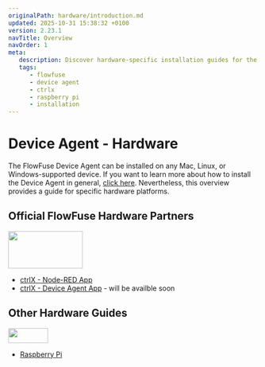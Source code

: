 ```yaml
---
originalPath: hardware/introduction.md
updated: 2025-10-31 15:38:32 +0100
version: 2.23.1
navTitle: Overview
navOrder: 1
meta:
   description: Discover hardware-specific installation guides for the FlowFuse Device Agent on supported platforms like Bosch Rexroth's ctrlX and Raspberry Pi.
   tags:
      - flowfuse
      - device agent
      - ctrlx
      - raspberry pi
      - installation
---
```


# Device Agent - Hardware

The FlowFuse Device Agent can be installed on any Mac, Linux, or Windows-supported device. If you want to learn more about how to install the Device Agent in general, [click here](/docs/device-agent/install/overview.md). Nevertheless, this overview provides a guide for specific hardware platforms.

## Official FlowFuse Hardware Partners

<a href="https://developer.community.boschrexroth.com/t5/Store-and-How-to/FlowFuse-Node-RED/ba-p/82135"><img src="https://upload.wikimedia.org/wikipedia/commons/0/0d/Logo_of_Bosch_Rexroth_AG.svg"  width="150" height="75"></a>

- [ctrlX - Node-RED App](/docs/hardware/ctrlx-node-red.md)
- [ctrlX - Device Agent App](/docs/hardware/ctrlx-device-agent.md) - will be availble soon

## Other Hardware Guides

<a href="/docs/hardware/raspbian.md"><img src="https://upload.wikimedia.org/wikipedia/de/c/cb/Raspberry_Pi_Logo.svg"  width="80" height="30"></a>

- [Raspberry Pi](/docs/hardware/raspbian.md)